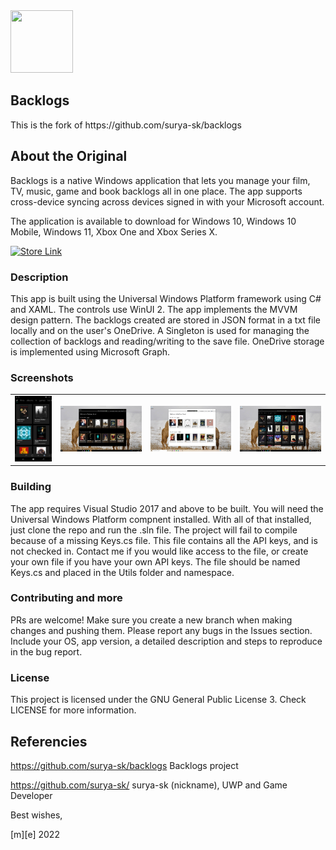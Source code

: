 <img src="backlog/Assets/app-icon.png" width="100" height="100" />
<h2>Backlogs</h2>
This is the fork of https://github.com/surya-sk/backlogs

## About the Original
Backlogs is a native Windows application that lets you manage your film, TV, music, game and book backlogs all in one place. The app supports cross-device syncing across devices signed in with your Microsoft account.

The application is available to download for Windows 10, Windows 10 Mobile, Windows 11, Xbox One and Xbox Series X.

<a href='https://www.microsoft.com/store/productId/9N2H8CM2KWVZ'><img src='https://developer.microsoft.com/en-us/store/badges/images/English_get-it-from-MS.png' alt='Store Link' height="50px"/></a>


### Description
This app is built using the Universal Windows Platform framework using C# and XAML. The controls use WinUI 2. The app implements the MVVM design pattern. The backlogs created are stored in JSON format in a txt file locally and on the user's OneDrive. A Singleton is used for managing the collection of backlogs and reading/writing to the save file. OneDrive storage is implemented using Microsoft Graph.

### Screenshots
<table><tr>
<td> <img src="Images/Mobile.png" alt="Drawing" style="width: 250px;"/> </td>
<td> <img src="Images/Desktop.png" alt="Drawing" style="width: 550px;"/> </td>
<td> <img src="Images/Desktop-light.png" alt="Drawing" style="width: 550px;"/> </td>
<td> <img src="Images/Desktop-all.png" alt="Drawing" style="width: 550px;"/> </td>
</tr></table>

### Building
The app requires Visual Studio 2017 and above to be built. You will need the Universal Windows Platform compnent installed. With all of that installed, just clone the repo and run the .sln file. 
The project will fail to compile because of a missing Keys.cs file. This file contains all the API keys, and is not checked in. Contact me if you would like access to the file, or create your own file if you have your own API keys. The file should be named Keys.cs and placed in the Utils folder and namespace. 

### Contributing and more
PRs are welcome! Make sure you create a new branch when making changes and pushing them. 
Please report any bugs in the Issues section. Include your OS, app version, a detailed description and steps to reproduce in the bug report.

### License 
This project is licensed under the GNU General Public License 3. Check LICENSE for more information.

## Referencies

https://github.com/surya-sk/backlogs Backlogs project

https://github.com/surya-sk/   surya-sk (nickname), UWP and Game Developer 

Best wishes,

[m][e] 2022

